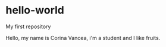 # hello-world
My first repository

Hello, my name is Corina Vancea, i'm a student and I like fruits.
